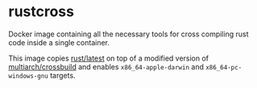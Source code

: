 # rustcross
Docker image containing all the necessary tools for cross compiling rust code inside a single container.  

This image copies [rust/latest](https://hub.docker.com/_/rust) on top of a modified version of [multiarch/crossbuild](https://hub.docker.com/r/multiarch/crossbuild) and enables `x86_64-apple-darwin` and `x86_64-pc-windows-gnu` targets.
